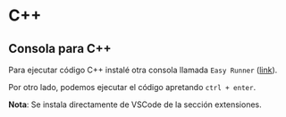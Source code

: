 # C++

## Consola para C++ 

Para ejecutar código C++ instalé otra consola llamada `Easy Runner` ([link](https://marketplace.visualstudio.com/items?itemName=alor-pretatma.easy-runner)). 

Por otro lado, podemos ejecutar el código apretando ``ctrl + enter``.

**Nota**: Se instala directamente de VSCode de la sección extensiones.